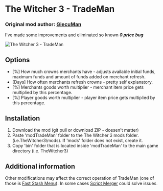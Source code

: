 # The Witcher 3 - TradeMan
### Original mod author: [**GiecuMan**](https://www.nexusmods.com/witcher3/mods/6/)
I've made some improvements and eliminated so known _**0 price bug**_

![The Witcher 3 - TradeMan](https://staticdelivery.nexusmods.com/mods/952/images/6/6-1526253163-647897663.png)

## Options
- [%] How much crowns merchants have - adjusts available initial funds, maximum funds and  amount of funds added on merchant refresh.
- [Days] How often merchants refresh crowns - pretty self explanatory.
- [%] Merchants goods worth multiplier - merchant item price gets multiplied by this percentage.
- [%] Player goods worth multiplier - player item price gets multiplied by this percentage.

## Installation
1. Download the mod (git pull or download ZIP - doesen't matter)
2. Paste 'modTradeMan' folder to the The Witcher 3 mods folder. (i.e.TheWitcher3\mods). If 'mods' folder does not exist, create it.
3. Copy 'bin' folder that is located inside 'modTradeMan' to the main game directory (i.e. TheWitcher3)

## Additional information
Other modifications may affect the correct operation of TradeMan (one of those is [Fast Stash Menu](https://www.nexusmods.com/witcher3/mods/3931)). In some cases [Script Merger](https://www.nexusmods.com/witcher3/mods/484) could solve issues.

